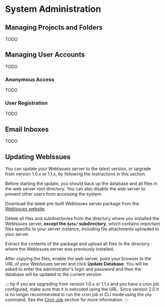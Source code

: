# System Administration

## Managing Projects and Folders

TODO

## Managing User Accounts

TODO

### Anonymous Access

TODO

### User Registration

TODO

## Email Inboxes

TODO

## Updating WebIssues

You can update your WebIssues server to the latest version, or upgrade from version 1.0.x or 1.1.x, by following the instructions in this section. 

Before starting the update, you should back up the database and all files in the web server root directory. You can also disable the web server to prevent other users from accessing the system.

Download the latest pre-built WebIssues server package from the [WebIssues website](https://webissues.mimec.org/).

Delete all files and subdirectories from the directory where you installed the WebIssues server, **except the `data/` subdirectory**, which contains important files specific to your server instance, including file attachments uploaded to your server.

Extract the contents of the package and upload all files to the directory where the WebIssues server was previously installed.

After copying the files, enable the web server, point your browser to the URL of your WebIssues server and click **Update Database**. You will be asked to enter the administrator's login and password and then the database will be updated to the current version.

::: tip
If you are upgrading from version 1.0.x or 1.1.x and you have a cron job configured, make sure that it is executed using the URL. Since version 2.0 it is no longer recommended to run the cron job in CLI mode using the `php` command. See the [Cron Job](./installation.md#cron-job) section for more information.
:::
